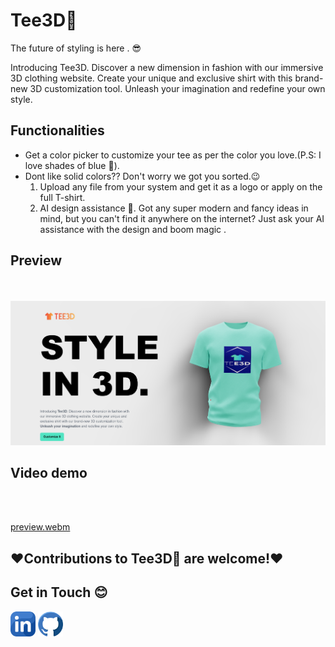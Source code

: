 # Tee3D👕
The future of styling is here . 😎

Introducing Tee3D. Discover a new dimension in fashion with our immersive 3D clothing website. Create your unique and exclusive shirt with this brand-new 3D customization tool. Unleash your imagination and redefine your own style.

## Functionalities
- Get a color picker to customize your tee as per the color you love.(P.S: I love shades of blue 💙).
- Dont like solid colors?? Don't worry we got you sorted.😉
   1. Upload any file from your system and get it as a logo or apply on the full T-shirt.
   2. AI design assistance 🤖. Got any super modern and fancy ideas in mind, but you can't find it anywhere on the internet? Just ask your AI assistance with the design and boom magic .

      
## Preview
<br>
<br>
<img src = "preview.png" >

## Video demo
<br>
<br>

[preview.webm](https://github.com/Biprock/Tee3D/assets/85643598/ee654cd2-558d-4558-a690-555c28874dba)

## ❤️Contributions to Tee3D👕 are welcome!❤️


## Get in Touch 😊
<a href="https://www.linkedin.com/in/biprajit-suklabaidya-9950b1208/"><img src ="/client/src/assets/linkedin.png" style="width:40px;"></a>
<a href="https://github.com/Biprock"><img src ="/client/src/assets/github.png" style="width:40px;"></a>

